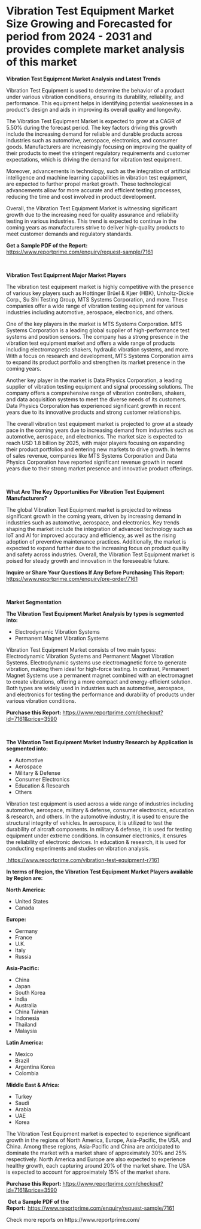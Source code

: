 <p><h1>Vibration Test Equipment Market Size Growing and Forecasted for period from 2024 - 2031 and provides complete market analysis of this market</h1></p><p><strong>Vibration Test Equipment Market Analysis and Latest Trends</strong></p>
<p><p>Vibration Test Equipment is used to determine the behavior of a product under various vibration conditions, ensuring its durability, reliability, and performance. This equipment helps in identifying potential weaknesses in a product's design and aids in improving its overall quality and longevity.</p><p>The Vibration Test Equipment Market is expected to grow at a CAGR of 5.50% during the forecast period. The key factors driving this growth include the increasing demand for reliable and durable products across industries such as automotive, aerospace, electronics, and consumer goods. Manufacturers are increasingly focusing on improving the quality of their products to meet the stringent regulatory requirements and customer expectations, which is driving the demand for vibration test equipment.</p><p>Moreover, advancements in technology, such as the integration of artificial intelligence and machine learning capabilities in vibration test equipment, are expected to further propel market growth. These technological advancements allow for more accurate and efficient testing processes, reducing the time and cost involved in product development.</p><p>Overall, the Vibration Test Equipment Market is witnessing significant growth due to the increasing need for quality assurance and reliability testing in various industries. This trend is expected to continue in the coming years as manufacturers strive to deliver high-quality products to meet customer demands and regulatory standards.</p></p>
<p><strong>Get a Sample PDF of the Report:&nbsp;</strong> <a href="https://www.reportprime.com/enquiry/request-sample/7161">https://www.reportprime.com/enquiry/request-sample/7161</a></p>
<p>&nbsp;</p>
<p><strong>Vibration Test Equipment Major Market Players</strong></p>
<p><p>The vibration test equipment market is highly competitive with the presence of various key players such as Hottinger Brüel & Kjær (HBK), Unholtz-Dickie Corp., Su Shi Testing Group, MTS Systems Corporation, and more. These companies offer a wide range of vibration testing equipment for various industries including automotive, aerospace, electronics, and others.</p><p>One of the key players in the market is MTS Systems Corporation. MTS Systems Corporation is a leading global supplier of high-performance test systems and position sensors. The company has a strong presence in the vibration test equipment market and offers a wide range of products including electromagnetic shakers, hydraulic vibration systems, and more. With a focus on research and development, MTS Systems Corporation aims to expand its product portfolio and strengthen its market presence in the coming years.</p><p>Another key player in the market is Data Physics Corporation, a leading supplier of vibration testing equipment and signal processing solutions. The company offers a comprehensive range of vibration controllers, shakers, and data acquisition systems to meet the diverse needs of its customers. Data Physics Corporation has experienced significant growth in recent years due to its innovative products and strong customer relationships.</p><p>The overall vibration test equipment market is projected to grow at a steady pace in the coming years due to increasing demand from industries such as automotive, aerospace, and electronics. The market size is expected to reach USD 1.8 billion by 2025, with major players focusing on expanding their product portfolios and entering new markets to drive growth. In terms of sales revenue, companies like MTS Systems Corporation and Data Physics Corporation have reported significant revenue growth in recent years due to their strong market presence and innovative product offerings.</p></p>
<p>&nbsp;</p>
<p><strong>What Are The Key Opportunities For Vibration Test Equipment Manufacturers?</strong></p>
<p><p>The global Vibration Test Equipment market is projected to witness significant growth in the coming years, driven by increasing demand in industries such as automotive, aerospace, and electronics. Key trends shaping the market include the integration of advanced technology such as IoT and AI for improved accuracy and efficiency, as well as the rising adoption of preventive maintenance practices. Additionally, the market is expected to expand further due to the increasing focus on product quality and safety across industries. Overall, the Vibration Test Equipment market is poised for steady growth and innovation in the foreseeable future.</p></p>
<p><strong>Inquire or Share Your Questions If Any Before Purchasing This Report:</strong> <a href="https://www.reportprime.com/enquiry/pre-order/7161">https://www.reportprime.com/enquiry/pre-order/7161</a></p>
<p>&nbsp;</p>
<p><strong>Market Segmentation</strong></p>
<p><strong>The Vibration Test Equipment Market Analysis by types is segmented into:</strong></p>
<p><ul><li>Electrodynamic Vibration Systems</li><li>Permanent Magnet Vibration Systems</li></ul></p>
<p><p>Vibration Test Equipment Market consists of two main types: Electrodynamic Vibration Systems and Permanent Magnet Vibration Systems. Electrodynamic systems use electromagnetic force to generate vibration, making them ideal for high-force testing. In contrast, Permanent Magnet Systems use a permanent magnet combined with an electromagnet to create vibrations, offering a more compact and energy-efficient solution. Both types are widely used in industries such as automotive, aerospace, and electronics for testing the performance and durability of products under various vibration conditions.</p></p>
<p><strong>Purchase this Report:&nbsp;</strong><a href="https://www.reportprime.com/checkout?id=7161&price=3590">https://www.reportprime.com/checkout?id=7161&price=3590</a></p>
<p>&nbsp;</p>
<p><strong>The Vibration Test Equipment Market Industry Research by Application is segmented into:</strong></p>
<p><ul><li>Automotive</li><li>Aerospace</li><li>Military & Defense</li><li>Consumer Electronics</li><li>Education & Research</li><li>Others</li></ul></p>
<p><p>Vibration test equipment is used across a wide range of industries including automotive, aerospace, military & defense, consumer electronics, education & research, and others. In the automotive industry, it is used to ensure the structural integrity of vehicles. In aerospace, it is utilized to test the durability of aircraft components. In military & defense, it is used for testing equipment under extreme conditions. In consumer electronics, it ensures the reliability of electronic devices. In education & research, it is used for conducting experiments and studies on vibration analysis.</p></p>
<p><a href="https://www.reportprime.com/vibration-test-equipment-r7161">&nbsp;https://www.reportprime.com/vibration-test-equipment-r7161</a></p>
<p><strong>In terms of Region, the Vibration Test Equipment Market Players available by Region are:</strong></p>
<p>
    <p> <strong> North America: </strong>
        <ul>
            <li>United States</li>
            <li>Canada</li>
        </ul>
        </p> 
    <p> <strong> Europe: </strong>
        <ul>
            <li>Germany</li>
            <li>France</li>
            <li>U.K.</li>
            <li>Italy</li>
            <li>Russia</li>
        </ul>
        </p> 
    <p> <strong> Asia-Pacific: </strong>
        <ul>
            <li>China</li>
            <li>Japan</li>
            <li>South Korea</li>
            <li>India</li>
            <li>Australia</li>
            <li>China Taiwan</li>
            <li>Indonesia</li>
            <li>Thailand</li>
            <li>Malaysia</li>
        </ul>
        </p> 
    <p> <strong> Latin America: </strong>
        <ul>
            <li>Mexico</li>
            <li>Brazil</li>
            <li>Argentina Korea</li>
            <li>Colombia</li>
        </ul>
        </p> 
    <p> <strong> Middle East & Africa: </strong>
        <ul>
            <li>Turkey</li>
            <li>Saudi</li>
            <li>Arabia</li>
            <li>UAE</li>
            <li>Korea</li>
        </ul>
    </p>
    </p>
<p><p>The Vibration Test Equipment market is expected to experience significant growth in the regions of North America, Europe, Asia-Pacific, the USA, and China. Among these regions, Asia-Pacific and China are anticipated to dominate the market with a market share of approximately 30% and 25% respectively. North America and Europe are also expected to experience healthy growth, each capturing around 20% of the market share. The USA is expected to account for approximately 15% of the market share.</p></p>
<p><strong>Purchase this Report: </strong><a href="https://www.reportprime.com/checkout?id=7161&price=3590">https://www.reportprime.com/checkout?id=7161&price=3590</a></p>
<p>&nbsp;<strong>Get a Sample PDF of the Report:&nbsp;&nbsp;</strong><a href="https://www.reportprime.com/enquiry/request-sample/7161">https://www.reportprime.com/enquiry/request-sample/7161</a></p>
<p><strong></strong></p>
<p>Check more reports on https://www.reportprime.com/</p>